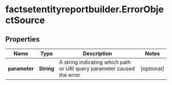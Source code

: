 # factsetentityreportbuilder.ErrorObjectSource

## Properties

Name | Type | Description | Notes
------------ | ------------- | ------------- | -------------
**parameter** | **String** | A string indicating which path or URI query parameter caused the error | [optional] 


